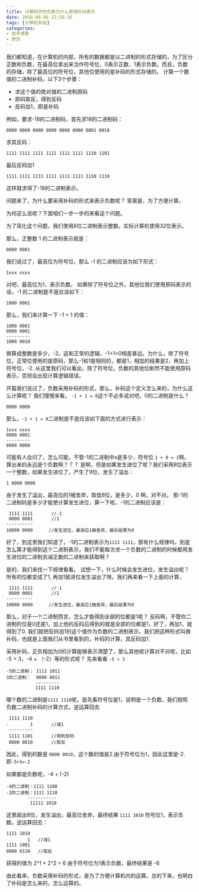 ```yaml
---
title: 计算机中的负数为什么使用补码表示
date: 2016-08-06 22:56:35
tags: [计算机系统]
categories: 
- 技术博客
- 原创
---
```


我们都知道，在计算机的内部，所有的数据都是以二进制的形式存储的，为了区分正数和负数，在最高位拿出来当作符号位，0表示正数，1表示负数。而且，负数的存储，除了最高位的符号位，其他位使用的是补码的形式存储的。
计算一个数值的二进制补码，以下3个步骤：

* 求这个值的绝对值的二进制原码
* 原码取反，得到反码
* 反码加1，即是补码

<!-- more -->

例如，要求-18的二进制码，首先求18的二进制码：

```
0000 0000 0000 0000 0000 0000 0001 0010
```

求其反码：

```
1111 1111 1111 1111 1111 1111 1110 1101
```

最后反码加1

```
1111 1111 1111 1111 1111 1111 1110 1110
```

这样就求得了-18的二进制表示。

问题来了，为什么要采用补码的形式来表示负数呢？
答案是，为了方便计算。

为何这么说呢？下面咱们一步一步的来看这个问题。

为了简化这个问题，我们使用8位二进制表示整数。实际计算机使用32位表示。

那么，正整数 1 的二进制表示就是：

```
0000 0001
```

我们说过了，最高位为符号位，那么 -1 的二进制应该为如下形式：

```
1xxx xxxx
```

对吧，最高位为1，表示负数。
如果除了符号位之外，其他位我们使用原码表示的话，-1 的二进制是不是应该如下：

```
1000 0001
```

那么，我们来计算一下 -1 + 1 的值：

```
1000 0001
0000 0001
---------
1000 0010
```

换算成整数是多少，-2。这和正常的逻辑，-1+1=0相差甚远。为什么，除了符号位，正常位使用的是原码，那么-1和1是相同的，都是1，相加的结果是2，再加上符号位，-2.
从这里我们可以看出，除了符号位，负数的其他位断然不能使用原码表示。否则会出现计算逻辑错误。

开篇我们说过了，负数采用补码的形式，那么，补码这个定义怎么来的，为什么这么计算呢？
我们慢慢来看。
`-1 + 1 = 0`这个不必多说对吧，0的二进制是什么？

```
0000 0000
```

那么，`-1 + 1 = 0`二进制是不是应该如下面的方式进行表示：

```
1xxx xxxx
0000 0001
---------
0000 0000
```

可能有人会问了，怎么可能，不管-1的二进制中x是多少，符号位 `1 + 0 = 1`啊，算出来的永远是个负数啊？？？
是啊，但是如果发生进位了呢？我们采用8位表示一个整数，如果发生进位了，产生了9位，发生了溢出：

```
1 0000 0000
```

由于发生了溢出，最高位的1被舍弃，取低8位，是多少，0 啊，对不对。
那-1的二进制码是多少才能使计算发生进位，算一下啦，-1的二进制应该是：

```
 1111 1111       //-1
 0000 0001       //1
----------
10000 0000      //发生进位，最高位1被舍弃，最后结果为0
```

好了，到这里我们知道了，-1的二进制表示为`1111 1111`，那有什么规律吗，到底怎么算才能得到这个二进制表示，我们不能每次求一个负数的二进制的时候都用发生进位的二进制去减正数的二进制来获取啊？

是的，我们来找一下规律看看。
试想一下，什么时候会发生进位，发生溢出呢？
所有的位都变成了1, 再加1就进位发生溢出了呀。我们再来看一下上面的计算，

```
 1111 1111       //-1
 0000 0001       //1
----------
10000 0000      //发生进位，最高位1被舍弃，最后结果为0
```

那么，对于一个二进制而言，怎么才能得到全部的位都是1呢？
反码啊，不管你二进制的位是0还是1，加上他的反码后得到的就是全部的位都是1，好了，再加1，就得到了0.
我们就把反码加1的这个值作为负数的二进制表示。我们把这种形式叫做补码，也就是上面我们从书里看到的，补码的计算，其反码加1.

采用补码，正负相加为0的计算能够表示清楚了，那么其他呢计算对不对呢，比如 -5 + 3，-4 + （-2）等的形式呢？
先来看看 `-5 + 3`

```
-5的二进制： 1111 1011
3的二进制：  0000 0011
           ---------
           1111 1110
```

哪个数的二进制是`1111 1110`呢，首先看符号位是1，说明是一个负数，我们按照负数二进制补码的计算方式，逆运算回去

```
 1111 1110       
-        1       //减1
 ---------
 1111 1101       //得到反码
 0000 0010       //取反
```

因此，得到的数是 `0000 0010`，这个数的值是2.由于符号位为1，因此这里是-2.即`-5+3=-2`

如果都是负数呢，-4 + (-2)

```
-4的二进制：1111 1100
-2的二进制：1111 1110
        -----------
         11111 1010
```

这里超出8位，发生溢出，最高位舍弃，最终结果 `1111 1010`
符号位1，表示负数。逆运算回去：

```
1111 1010
        1   //减1
1111 1001
0000 0110   //取反
```

获得的值为 2^1 + 2^2 = 6
由于符号位为1表示负数，最终结果是 -6

由此看来，负数采用补码的形式，是为了方便计算机内的运算。总的下来，也明白了补码是怎么来的，怎么运算的。

